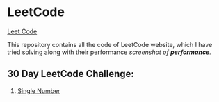 # LeetCode 
<a href = "https://leetcode.com/">Leet Code</a>

This repository contains all the code of LeetCode website, which I have tried solving along with their performance <i>screenshot of <b>performance</b>.</i>



## 30 Day LeetCode Challenge:

<ol>
  
  <li><a href="https://leetcode.com/problems/single-number">Single Number</a></li>
  
</ol>
